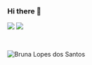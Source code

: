 ### Hi there 👋

[![](https://img.shields.io/badge/LinkedIn-BrunaLopes-blue)](https://www.linkedin.com/in/bruna-lopes-311977123)
[![](https://img.shields.io/badge/Mail-BrunaLopes-blue)](mailto:bruna-lopess@outlook.com)

<div align="center">

</div>
<br/>

![Bruna Lopes dos Santos](https://github-readme-stats.vercel.app/api?username=bruna-lopes&count_private=true)

<br />

<!--
**bruna-lopes/bruna-lopes** is a ✨ _special_ ✨ repository because its `README.md` (this file) appears on your GitHub profile.

Here are some ideas to get you started:

- 🔭 I’m currently working on ...
- 🌱 I’m currently learning ...
- 👯 I’m looking to collaborate on ...
- 🤔 I’m looking for help with ...
- 💬 Ask me about ...
- 📫 How to reach me: ...
- 😄 Pronouns: ...
- ⚡ Fun fact: ...
-->
